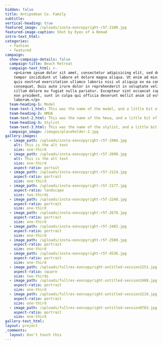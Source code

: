 ```yaml
---
hidden: false
title: Antipodean Co. Family
subtitle:
vertical-heading: true
featured_image: /uploads/insta-eoncopyright-r5f-2100.jpg
featured-image-caption: Shot by Eyes of a Nomad
intro-text_html:
categories:
  - fashion
  - featured
campaign:
  show-campaign-details: false
  campaign-title: Beach Retreat
  campaign-text_html: >-
    <p>Lorem ipsum dolor sit amet, consectetur adipisicing elit, sed do eiusmod
    tempor incididunt ut labore et dolore magna aliqua. Ut enim ad minim veniam,
    quis nostrud exercitation ullamco laboris nisi ut aliquip ex ea commodo
    consequat. Duis aute irure dolor in reprehenderit in voluptate velit esse
    cillum dolore eu fugiat nulla pariatur. Excepteur sint occaecat cupidatat
    non proident, sunt in culpa qui officia deserunt mollit anim id est
    laborum.</p>
  team-heading-1: Model
  team-text-1_html: This was the name of the model, and a little bit of a blurb about her.
  team-heading-2: HMUA
  team-text-2_html: This was the name of the hmua, and a little bit of a blurb about her.
  team-heading-3: Stylist
  team-text-3_html: This was the name of the stylist, and a little bit of a blurb about her.
  campaign_image: /images/placeholder-2.jpg
gallery-images:
  - image_path: /uploads/insta-eoncopyright-r5f-1986.jpg
    alt: This is the alt text
    size: one-third
  - image_path: /uploads/insta-eoncopyright-r5f-2090.jpg
    alt: This is the alt text
    size: one-third
    aspect-ratio: portait
  - image_path: /uploads/insta-eoncopyright-r5f-2124.jpg
    aspect-ratio: portrait
    size: one-third
  - image_path: /uploads/insta-eoncopyright-r5f-2177.jpg
    aspect-ratio: landscape
    size: two-thirds
  - image_path: /uploads/insta-eoncopyright-r5f-2248.jpg
    aspect-ratio: portrait
    size: one-third
  - image_path: /uploads/insta-eoncopyright-r5f-2678.jpg
    aspect-ratio: portrait
    size: one-third
  - image_path: /uploads/insta-eoncopyright-r5f-2483.jpg
    aspect-ratio: portrait
    size: one-third
  - image_path: /uploads/insta-eoncopyright-r5f-2509.jpg
    aspect-ratio: portrait
    size: one-third
  - image_path: /uploads/insta-eoncopyright-r5f-4536.jpg
    aspect-ratio: portrait
    size: one-third
  - image_path: /uploads/fullres-eoncopyright-untitled-session2251.jpg
    aspect-ratio: square
    size: two-thirds
  - image_path: /uploads/fullres-eoncopyright-untitled-session2488.jpg
    aspect-ratio: portrait
    size: one-third
  - image_path: /uploads/fullres-eoncopyright-untitled-session2210.jpg
    aspect-ratio: portrait
    size: one-third
  - image_path: /uploads/fullres-eoncopyright-untitled-session0783.jpg
    aspect-ratio: portrait
    size: one-third
gallery-text_html:
layout: project
_comments:
  layout: Don't touch this
---
```

